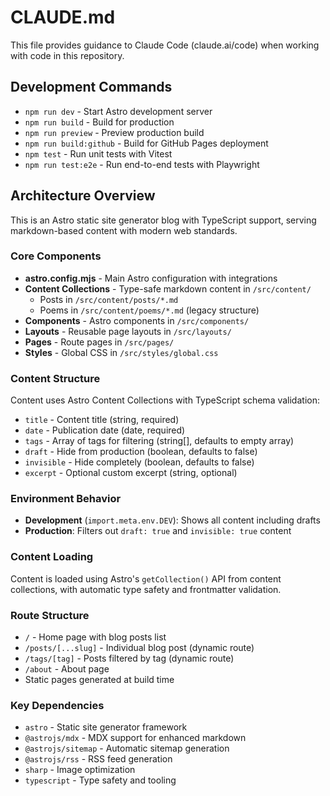 # CLAUDE.md

This file provides guidance to Claude Code (claude.ai/code) when working with code in this repository.

## Development Commands

- `npm run dev` - Start Astro development server
- `npm run build` - Build for production
- `npm run preview` - Preview production build
- `npm run build:github` - Build for GitHub Pages deployment
- `npm test` - Run unit tests with Vitest
- `npm run test:e2e` - Run end-to-end tests with Playwright

## Architecture Overview

This is an Astro static site generator blog with TypeScript support, serving markdown-based content with modern web standards.

### Core Components

- **astro.config.mjs** - Main Astro configuration with integrations
- **Content Collections** - Type-safe markdown content in `/src/content/`
  - Posts in `/src/content/posts/*.md`
  - Poems in `/src/content/poems/*.md` (legacy structure)
- **Components** - Astro components in `/src/components/`
- **Layouts** - Reusable page layouts in `/src/layouts/`
- **Pages** - Route pages in `/src/pages/`
- **Styles** - Global CSS in `/src/styles/global.css`

### Content Structure

Content uses Astro Content Collections with TypeScript schema validation:
- `title` - Content title (string, required)
- `date` - Publication date (date, required)
- `tags` - Array of tags for filtering (string[], defaults to empty array)
- `draft` - Hide from production (boolean, defaults to false)
- `invisible` - Hide completely (boolean, defaults to false)  
- `excerpt` - Optional custom excerpt (string, optional)

### Environment Behavior

- **Development** (`import.meta.env.DEV`): Shows all content including drafts
- **Production**: Filters out `draft: true` and `invisible: true` content

### Content Loading

Content is loaded using Astro's `getCollection()` API from content collections, with automatic type safety and frontmatter validation.

### Route Structure

- `/` - Home page with blog posts list
- `/posts/[...slug]` - Individual blog post (dynamic route)
- `/tags/[tag]` - Posts filtered by tag (dynamic route)
- `/about` - About page
- Static pages generated at build time

### Key Dependencies

- `astro` - Static site generator framework
- `@astrojs/mdx` - MDX support for enhanced markdown
- `@astrojs/sitemap` - Automatic sitemap generation
- `@astrojs/rss` - RSS feed generation
- `sharp` - Image optimization
- `typescript` - Type safety and tooling